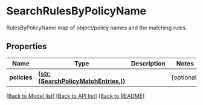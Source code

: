 # SearchRulesByPolicyName

RulesByPolicyName map of object/policy names and the matching rules.
## Properties
Name | Type | Description | Notes
------------ | ------------- | ------------- | -------------
**policies** | [**{str: (SearchPolicyMatchEntries,)}**](SearchPolicyMatchEntries.md) |  | [optional] 

[[Back to Model list]](../README.md#documentation-for-models) [[Back to API list]](../README.md#documentation-for-api-endpoints) [[Back to README]](../README.md)


